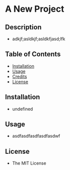 # A New Project 
  ## Description
  - adkjf;asldkjf;asldkfjasd;lfk
  ## Table of Contents
  - [Installation](#installation)
  - [Usage](#usage)
  - [Credits](#credits)
  - [License](#License)
  ## Installation
  - undefined
  ## Usage 
  - asdfasdfasdfasdfasdwf
  ## License
  - The MIT License 

